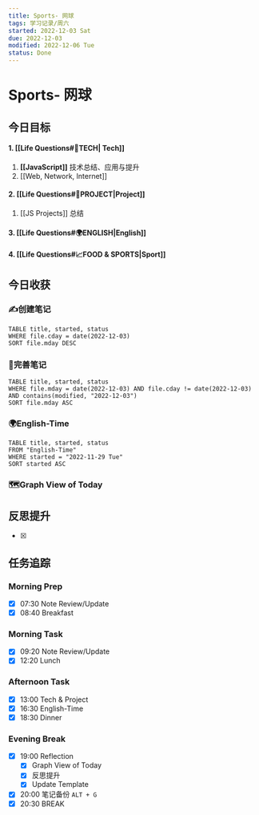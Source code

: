 ```yaml
---
title: Sports- 网球
tags: 学习记录/周六
started: 2022-12-03 Sat
due: 2022-12-03
modified: 2022-12-06 Tue
status: Done
---
```

# Sports- 网球
## 今日目标
#### 1. [[Life Questions#🚀TECH| Tech]]
1. **[[JavaScript]]** 技术总结、应用与提升
2. [[Web, Network, Internet]]
#### 2. [[Life Questions#🚀PROJECT|Project]]
1. [[JS Projects]] 总结
#### 3. [[Life Questions#🌍ENGLISH|English]]
#### 4. [[Life Questions#📈FOOD & SPORTS|Sport]]
## 今日收获
### ✍️创建笔记

```dataview
TABLE title, started, status
WHERE file.cday = date(2022-12-03)
SORT file.mday DESC
```

### 📝完善笔记

```dataview
TABLE title, started, status
WHERE file.mday = date(2022-12-03) AND file.cday != date(2022-12-03) AND contains(modified, "2022-12-03")
SORT file.mday ASC
```

### 🌍English-Time

```dataview
TABLE title, started, status
FROM "English-Time"
WHERE started = "2022-11-29 Tue"
SORT started ASC
```

### 🗺️Graph View of Today

## 反思提升
- [x] 
## 任务追踪
### Morning Prep
- [x] 07:30 Note Review/Update
- [x] 08:40 Breakfast
### Morning Task
- [x] 09:20 Note Review/Update
- [x] 12:20 Lunch
### Afternoon Task
- [x] 13:00 Tech & Project
- [x] 16:30 English-Time
- [x] 18:30 Dinner
### Evening Break
- [x] 19:00 Reflection
	- [x] Graph View of Today
	- [x] 反思提升
	- [x] Update Template 
- [x] 20:00 笔记备份 `ALT + G`
- [x] 20:30 BREAK